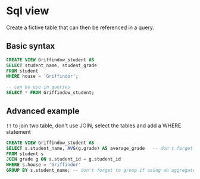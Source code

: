 # Sql view

Create a fictive table that can then be referenced in a query.

## Basic syntax

```sql
CREATE VIEW Griffindow_student AS
SELECT student_name, student_grade
FROM student
WHERE house = 'Griffindor'; 

-- can be use in queries
SELECT * FROM Griffindow_student;
```
## Advanced example

`!!` to join two table, don't use JOIN, select the tables and add a WHERE statement

```sql
CREATE VIEW Griffindow_student AS
SELECT s.student_name, AVG(g.grade) AS average_grade   -- don't forget the AS if using a function
FROM student s
JOIN grade g ON s.student_id = g.student_id
WHERE s.house = 'Griffindor'
GROUP BY s.student_name; -- don't forget to group if using an aggregate function
```
